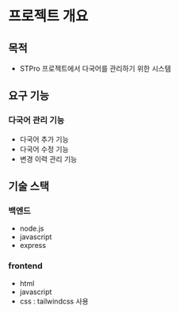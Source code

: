 # 프로젝트 개요

## 목적
- STPro 프로젝트에서 다국어를 관리하기 위한 시스템

## 요구 기능

### 다국어 관리 기능
- 다국어 추가 기능
- 다국어 수정 기능
- 변경 이력 관리 기능


## 기술 스택
### 백엔드
- node.js
- javascript
- express

### frontend
- html
- javascript
- css : tailwindcss 사용


